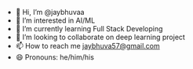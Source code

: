 - 👋 Hi, I’m @jaybhuvaa
- 👀 I’m interested in AI/ML
- 🌱 I’m currently learning Full Stack Developing
- 💞️ I’m looking to collaborate on deep learning project
- 📫 How to reach me jaybhuva57@gmail.com
- 😄 Pronouns: he/him/his


<!---
jaybhuvaa/jaybhuvaa is a ✨ special ✨ repository because its `README.md` (this file) appears on your GitHub profile.
You can click the Preview link to take a look at your changes.
--->
